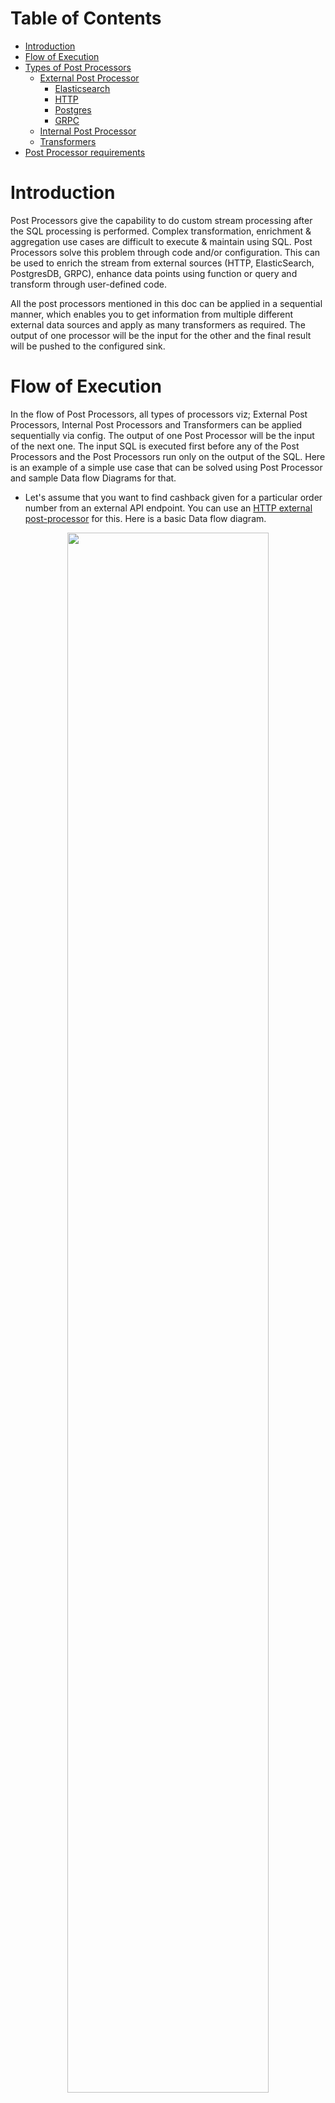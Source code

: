 # Table of Contents
* [Introduction](post_processor.md#introduction)
* [Flow of Execution](post_processor.md#flow-of-execution)
* [Types of Post Processors](post_processor.md#types-of-post-processors)
  * [External Post Processor](post_processor.md#external-post-processor)
    * [Elasticsearch](post_processor.md#elasticsearch)
    * [HTTP](post_processor.md#http)
    * [Postgres](post_processor.md#postgres)
    * [GRPC](post_processor.md#grpc)
  * [Internal Post Processor](post_processor.md#internal-post-processor)
  * [Transformers](post_processor.md#transformers)
* [Post Processor requirements](post_processor.md#post-processor-requirements)

# Introduction
Post Processors give the capability to do custom stream processing after the SQL processing is performed. Complex transformation, enrichment & aggregation use cases are difficult to execute & maintain using SQL. Post Processors solve this problem through code and/or configuration. This can be used to enrich the stream from external sources (HTTP, ElasticSearch, PostgresDB, GRPC), enhance data points using function or query and transform through user-defined code.

All the post processors mentioned in this doc can be applied in a sequential manner, which enables you to get information from multiple different external data sources and apply as many transformers as required. The output of one processor will be the input for the other and the final result will be pushed to the configured sink.

# Flow of Execution
In the flow of Post Processors, all types of processors viz; External Post Processors, Internal Post Processors and Transformers can be applied sequentially via config. The output of one Post Processor will be the input of the next one. The input SQL is executed first before any of the Post Processors and the Post Processors run only on the output of the SQL. Here is an example of a simple use case that can be solved using Post Processor and sample Data flow Diagrams for that.

* Let's assume that you want to find cashback given for a particular order number from an external API endpoint. You can use an [HTTP external post-processor](post_processor.md#http) for this. Here is a basic Data flow diagram.

<p align="center">
  <img src="../assets/external-http-post-processor.png" width="80%"/>
</p>

* In the above example, assume you also want to output the information of customer_id and amount which are fields from input proto. [Internal Post Processor](post_processor.md#internal-post-processor) can be used for selecting these fields from the input stream.

<p align="center">
  <img src="../assets/external-internal-post-processor.png" width="80%"/>
</p>

* After getting customer_id, amount and cashback amount, you may want to round off the cashback amount. For this, you can write a custom [transformer](docs/../../guides/use_transformer.md) which is a simple Java Flink Map function to calculate the round-off amount.

  **Note:** All the above processors are chained sequentially on the output of the previous processor. The order of execution is determined via the order provided in JSON config.

<p align="center">
  <img src="../assets/external-internal-transformer-post-processor.png" width="80%"/>
</p>

# Types of Post Processors
There are three types of Post Processors :
* [External Post Processor](post_processor.md#external-post-processor)
* [Internal Post Processor](post_processor.md#internal-post-processor)
* [Transformers](post_processor.md#transformers)

Post Processors are entirely configuration driven. All the Post Processor related configs should be configured as part of [PROCESSOR_POSTPROCESSOR_CONFIG](update link) JSON under Settings in Dagger creation flow. Multiple Post Processors can be combined in the same configuration and applied to a single Dagger.

## External Post Processor
External Post Processor is the one that connects to an external data source to fetch data in an async manner and perform enrichment of the stream message. These kinds of Post Processors use Flink’s API for asynchronous I/O with external data stores. For more details on Flink’s Async I/O find the doc [here](https://ci.apache.org/projects/flink/flink-docs-release-1.9/dev/stream/operators/asyncio.html).

Currently, we are supporting four external sources.
* [Elasticsearch](post_processor.md#elasticsearch)
* [HTTP](post_processor.md#http)
* [Postgres](post_processor.md#postgres)
* [GRPC](post_processor.md#grpc)

### **Elasticsearch**
This allows you to enrich your data stream with the data on any remote [Elasticsearch](https://www.elastic.co/). For example, let's say you have payment transaction logs in the input stream but user profile information in Elasticsearch, then you can use this post processor to get the profile information in each record.

#### Workflow
On applying only this post processor, dagger will perform the following operations on a single message in happy path
* Consume the message from configured Kafka stream.
* Apply the SQL query configured.
* Generate the endpoint URL using [endpoint_pattern](post_processor.md#endpoint_pattern) and [endpoint_variables](post_processor.md#endpoint_variables).
* Make the Elasticsearch call.
* Read the response from Elasticsearch and populate the message according to [output_mapping](post_processor.md#output_mapping).
* Push the enriched message to configured sink.

#### Configuration

Following variables need to be configured as part of [PROCESSOR_POSTPROCESSOR_CONFIG](update link) JSON

##### `host`

IP(s) of the nodes/haproxy.

* Example value: `localhost`
* Type: `required`

##### `port`

Port exposed for the same.

* Example value: `9200`
* Type: `required`

##### `user`

Username for Elasticsearch.

* Example value: `testuser`
* Type: `optional`

##### `password`

Password for Elasticsearch.

* Example value: `test`
* Type: `optional`

##### `endpoint_pattern`

String template for the endpoint. This will be appended to the host to create the final URL.

* Example value: `/customers/customer/%s`
* Type: `required`

##### `endpoint_variables`

Comma-separated list of variables used for populating identifiers in endpoint_pattern.

* Example value: `customer_id`
* Type: `optional`

##### `retain_response_type`

If true it will not cast the response from ES to output proto schema. The default behaviour is to cast the response to the output proto schema.

* Example value: `false`
* Type: `optional`
* Default value: `false`

##### `retry_timeout`

Timeout between request retries in ms.

* Example value: `5000`
* Type: `required`

##### `socket_timeout`

The time waiting for data after establishing the connection in ms; maximum time of inactivity between two data packets.

* Example value: `6000`
* Type: `required`

##### `connect_timeout`

The timeout value for ES client in ms.

* Example value: `5000`
* Type: `required`

##### `capacity`

This parameter(Async I/O capacity) defines how many max asynchronous requests may be in progress at the same time.

* Example value: `30`
* Type: `required`

##### `output_mapping`

Mapping of fields in output Protos goes here. Based on which part of the response data to use, you can configure the path, and output message fields will be populated accordingly. You can use [JsonPath](https://github.com/json-path/JsonPath) to select fields from json response.

* Example value: `{"customer_profile":{ "path":"$._source"}}`
* Type: `required`

##### `fail_on_errors`

A flag for deciding whether the job should fail on encountering errors or not. If set false the job won’t fail and enrich with empty fields otherwise the job will fail.

* Example value: `false`
* Type: `optional`
* Default value: `false`

##### `metric_id`

Identifier tag for metrics for every post processor applied. If not given it will use indexes of post processors in the JSON config.

* Example value: `test_id`
* Type: `optional`

#### Sample Query
You can select the fields that you want to get from the input stream or you want to use for making the request.
  ```SQL
  SELECT customer_id from `booking`
  ```

#### Sample Configuration
  ```properties
  PROCESSOR_POSTPROCESSOR_ENABLE = true
  PROCESSOR_POSTPROCESSOR_CONFIG = {
    "external_source": {
      "es": [
        {
          "host": "127.0.0.1",
          "port": "9200",
          "endpoint_pattern": "/customers/customer/%s",
          "endpoint_variables": "customer_id",
          "retry_timeout": "5000",
          "socket_timeout": "6000",
          "stream_timeout": "5000",
          "connect_timeout": "5000",
          "capacity": "30",
          "output_mapping": {
            "customer_profile": {
              "path": "$._source"
            }
          }
        }
      ]
    }
  }
  ```

**Note:** Though it is subjective to a lot of factors like data in ES, throughput in Kafka, size of ES cluster. A good thumb of rule is to make index call rather than queries to ES for fetching the data.

### **HTTP**
HTTP Post Processor connects to an external API endpoint and does enrichment based on data from the response of the API call. Currently, we support POST and GET verbs for the API call.

#### Workflow
On applying only this post processor, dagger will perform the following operations on a single message in happy path
* Consume the message from configured Kafka stream.
* Apply the SQL query configured.
* Generate the endpoint URL in case of GET call or request body in case of POST call using [request_pattern](post_processor.md#request_pattern) and [request_variables](post_processor.md#request_variables).
* Make the HTTP call.
* Read the response from HTTP API and populate the message according to [output_mapping](post_processor.md#output_mapping-1).
* Push the enriched message to configured sink.

#### Configuration

Following variables need to be configured as part of [PROCESSOR_POSTPROCESSOR_CONFIG](update link) JSON

##### `endpoint`

API endpoint. For POST call, URL will be just the endpoint. For GET, URL will be a combination of endpoint and request pattern.

* Example value: `http://127.0.0.1/api/customer`
* Type: `required`

##### `verb`

HTTP verb (currently support POST and GET).

* Example value: `GET`
* Type: `required`

##### `request_pattern`

Template for the body in case of POST and endpoint path in case of GET.

* Example value: `/customers/customer/%s`
* Type: `required`

##### `request_variables`

List of comma-separated parameters to be replaced in request_pattern, these variables must be present in the input proto and selected via the SQL query.

* Example value: `customer_id`
* Type: `optional`

##### `stream_timeout`

The timeout value for the stream in ms.

* Example value: `5000`
* Type: `required`

##### `connect_timeout`

The timeout value for HTTP client in ms.

* Example value: `5000`
* Type: `required`

##### `fail_on_errors`

A flag for deciding whether the job should fail on encountering errors(timeout and status codes apart from 2XX) or not. If set false the job won’t fail and enrich with empty fields otherwise the job will fail.

* Example value: `false`
* Type: `optional`
* Default value: `false`

##### `capacity`

This parameter(Async I/O capacity) defines how many max asynchronous requests may be in progress at the same time.

* Example value: `30`
* Type: `required`

##### `headers`

Key-value pairs for adding headers to the request.

* Example value: `{"content-type": "application/json"}`
* Type: `optional`

##### `retain_response_type`

If true it will not cast the response from HTTP to output proto schema. The default behaviour is to cast the response to the output proto schema.

* Example value: `false`
* Type: `optional`
* Default value: `false`

##### `output_mapping`

Mapping for all the fields we need to populate from the API response providing a path to fetch the required field from the response body. You can use [JsonPath](https://github.com/json-path/JsonPath) to select fields from json response.

* Example value: `{"customer_profile":{ "path":"$._source"}}`
* Type: `required`

##### `metric_id`

Identifier tag for metrics for every post processor applied. If not given it will use indexes of post processors in the JSON config.

* Example value: `test_id`
* Type: `optional`

#### Sample Query
You can select the fields that you want to get from the input stream or you want to use for making the request.
  ```SQL
  SELECT customer_id from `booking`
  ```

#### Sample Configuration for GET
  ```properties
  PROCESSOR_POSTPROCESSOR_ENABLE = true
  PROCESSOR_POSTPROCESSOR_CONFIG = {
    "external_source": {
      "http": [
        {
          "endpoint": "http://127.0.0.1",
          "verb": "get",
          "request_pattern": "/customers/customer/%s",
          "request_variables": "customer_id",
          "stream_timeout": "5000",
          "connect_timeout": "5000",
          "fail_on_errors": "false",
          "capacity": "30",
          "headers": {
            "content-type": "application/json"
          },
          "output_mapping": {
            "customer_profile": {
              "path": "$._source"
            }
          }
        }
      ]
    }
  }
  ```

**Note:** In case you want to use all the fields along with a modified/nested field you can use “select *, modified_field as custom_column_name from data_stream”.

#### Sample Configuration for POST
  ```properties
  PROCESSOR_POSTPROCESSOR_ENABLE = true
  PROCESSOR_POSTPROCESSOR_CONFIG = {
    "external_source": {
      "http": [
        {
          "endpoint": "http://127.0.0.1/customer",
          "verb": "post",
          "request_pattern": "{'key': \"%s\"}",
          "request_variables": "customer_id",
          "stream_timeout": "5000",
          "connect_timeout": "5000",
          "fail_on_errors": "false",
          "capacity": "30",
          "headers": {
            "content-type": "application/json"
          },
          "output_mapping": {
            "test_field": {
              "path": "$._source"
            }
          }
        }
      ]
    }
  }
  ```

**Note:** Post request patterns support both primitive and complex data types. But for complex objects, you need to remove the quotes from the selector ( `%s`). So in the case of a primitive datapoint of string the selector will be (`”%s”`) whereas for complex fields it will be (`%s`).

### **Postgres**
This allows you to enrich your data stream with the data on any remote [Postgres](https://www.postgresql.org). For example, let's say you have payment transaction logs in the input stream but user profile information in Postgres, then you can use this post processor to get the profile information in each record. Currently, we support enrichment from PostgresDB queries that result in a single row from DB.

#### Workflow
On applying only this post processor, dagger will perform the following operations on a single message in happy path
* Consume the message from configured Kafka stream.
* Apply the SQL query configured.
* Generate the Postgres query using [query_pattern](post_processor.md#query_pattern) and [query_variables](post_processor.md#query_variables).
* Make the Postgres call.
* Read the response from Postgres and populate the message according to [output_mapping](post_processor.md#output_mapping-2).
* Push the enriched message to configured sink.

#### Configuration

Following variables need to be configured as part of [PROCESSOR_POSTPROCESSOR_CONFIG](update link) JSON

##### `host`

IP(s) of the nodes/haproxy.

* Example value: `http://127.0.0.1`
* Type: `required`

##### `port`

Port exposed for the same.

* Example value: `5432`
* Type: `required`

##### `user`

Username for Postgres.

* Example value: `testuser`
* Type: `required`

##### `password`

Password for the particular user.

* Example value: `test`
* Type: `required`

##### `database`

Postgres database name.

* Example value: `testdb`
* Type: `required`

##### `query_pattern`

SQL query pattern to populate the data from PostgresDB.

* Example value: `select email, phone from public.customers where customer_id = '%s'`
* Type: `required`

##### `query_variables`

This is a comma-separated list (without any whitespaces in between) of parameters to be replaced in the query_pattern, and these variables must be present in the input proto.

* Example value: `customer_id`
* Type: `optional`

##### `stream_timeout`

The timeout value for the stream in ms.

* Example value: `25000`
* Type: `required`

##### `idle_timeout`

The timeout value for Postgres connection in ms.

* Example value: `25000`
* Type: `required`

##### `connect_timeout`

The timeout value for client in ms.

* Example value: `25000`
* Type: `required`

##### `fail_on_errors`

A flag for deciding whether the job should fail on encountering errors or not. If set false the job won’t fail and enrich with empty fields otherwise the job will fail.

* Example value: `false`
* Type: `optional`
* Default value: `false`

##### `capacity`

This parameter(Async I/O capacity) defines how many max asynchronous requests may be in progress at the same time.

* Example value: `30`
* Type: `required`

##### `retain_response_type`

If true it will not cast the response from Postgres Query to output proto schema. The default behaviour is to cast the response to the output proto schema.

* Example value: `false`
* Type: `optional`
* Default value: `false`

##### `output_mapping`

Mapping of fields in output proto goes here. Based on which part of the response data to use, you can configure the path, and output message fields will be populated accordingly.

* Example value: `{"customer_email": "email","customer_phone": "phone”}`
* Type: `required`

##### `metric_id`

Identifier tag for metrics for every post processor applied. If not given it will use indexes of post processors in the JSON config.

* Example value: `test_id`
* Type: `optional`

#### Sample Query
You can select the fields that you want to get from the input stream or you want to use for making the request.
  ```SQL
  SELECT customer_id from `booking`
  ```

#### Sample Configuration
  ```properties
  PROCESSOR_POSTPROCESSOR_ENABLE = true
  PROCESSOR_POSTPROCESSOR_CONFIG = {
    "external_source": {
      "pg": [
        { 
          "host": "http://127.0.0.1",
          "port": "5432",
          "user": "test",
          "password": "test",
          "database": "my_db",
          "capacity": "30",
          "stream_timeout": "25000",
          "connect_timeout": "25000",
          "idle_timeout": "25000",
          "query_pattern": "select email, phone from public.customers where customer_id = '%s'",
          "query_variables": "customer_id",
          "output_mapping": {
              "customer_email": "email",
              "customer_phone": "phone”
          },
          "fail_on_errors": "true"
        }
      ]
    }
  }
  ```

**Note:** If you want to use % as a special character in your Postgres query, you’ll need to provide an additional % with it as an escape character so that Java doesn’t take it as a string formatter and try to format it, which in turn might end up in invalid format exception.
E.g. "select email, phone from public.customers where name like '%%smith'"

**Note:** Please add relevant indexing in the database to ensure adequate performance.

### **GRPC**
This enables you to enrich the input streams with any information available via remote [gRPC](https://grpc.io/) server. For example let's say you have payment transaction logs in the input stream but user profile information available via a gRPC service, then you can use this post processor to get the profile information in each record. Currently, we support only Unary calls.

#### Workflow
On applying only this post processor, dagger will perform the following operations on a single message in happy path
* Consume the message from configured Kafka stream.
* Apply the SQL query configured.
* Generate the gRPC request using [request_pattern](post_processor.md#request_pattern-1) and [request_variables](post_processor.md#request_variables-1).
* Make the gRPC call.
* Read the response from gRPC API and populate the message according to [output_mapping](post_processor.md#output_mapping-3).
* Push the enriched message to configured sink.

#### Configuration

Following variables need to be configured as part of [PROCESSOR_POSTPROCESSOR_CONFIG](update link) JSON

##### `endpoint`

Hostname of the gRPC endpoint.

* Example value: `localhost`
* Type: `required`

##### `service_port`

Port exposed for the service.

* Example value: `5000`
* Type: `required`

##### `grpc_stencil_url`

Endpoint where request and response proto descriptors are present. If not there, it will try to find from the given stencil_url of the input and output proto of Dagger.

* Example value: `http://localhost:9000/proto-descriptors/latest`
* Type: `optional`

##### `grpc_request_proto_schema`

Proto schema for the request for the gRPC endpoint.

* Example value: `io.grpc.test.Request`
* Type: `required`

##### `grpc_response_proto_schema`

Proto schema for the response from the gRPC endpoint.

* Example value: `io.grpc.test.Response`
* Type: `required`

##### `grpc_method_url`

Url of the gRPC method exposed.

* Example value: `testserver.test/ReturnResponse`
* Type: `required`

##### `request_pattern`

JSON Pattern for the request.

* Example value: `{'key': %s}`
* Type: `required`

##### `request_variables`

This is a comma-separated list of parameters to be replaced in the request_pattern, and these variables must be present in the input proto.

* Example value: `customer_id`
* Type: `optional`

##### `stream_timeout`

The timeout value for the stream in ms.

* Example value: `5000`
* Type: `required`

##### `connect_timeout`

The timeout value for gRPC client in ms.

* Example value: `5000`
* Type: `required`

##### `fail_on_errors`

A flag for deciding whether the job should fail on encountering errors or not. If set false the job won’t fail and enrich with empty fields otherwise the job will fail.

* Example value: `false`
* Type: `optional`
* Default value: `false`

##### `capacity`

This parameter(Async I/O capacity) defines how many asynchronous requests may be in progress at the same time.

* Example value: `30`
* Type: `required`

##### `headers`

Key-value pairs for adding headers to the request.

* Example value: `{'key': 'value'}`
* Type: `optional`

##### `retain_response_type`

If true it will not cast the response from gRPC endpoint to output proto schema. The default behaviour is to cast the response to the output proto schema.

* Example value: `false`
* Type: `optional`
* Default value: `false`

##### `output_mapping`

Mapping of fields in output proto goes here. Based on which part of the response data to use, you can configure the path, and output message fields will be populated accordingly. You can use [JsonPath](https://github.com/json-path/JsonPath) to select fields from json response.

* Example value: `{"customer_profile":{ "path":"$._source"}}`
* Type: `required`

##### `metric_id`

Identifier tag for metrics for every post processor applied. If not given it will use indexes of post processors in the JSON config.

* Example value: `test_id`
* Type: `optional`

#### Sample Query
You can select the fields that you want to get from the input stream or you want to use for making the request.
  ```SQL
  SELECT customer_id from `booking`
  ```

#### Sample Configuration
  ```properties
  PROCESSOR_POSTPROCESSOR_ENABLE = true
  PROCESSOR_POSTPROCESSOR_CONFIG = {
    "external_source": {
      "grpc": [
        {
          "endpoint": "localhost",
          "service_port": "5000",
          "request_pattern": "{'key': %s}",
          "request_variables": "customer_id",
          "grpc_stencil_url": "http://localhost:9000/proto-descriptors/latest",
          "grpc_request_proto_schema": "io.grpc.test.Request",
          "grpc_response_proto_schema": "io.grpc.test.Response",
          "grpc_method_url": "testserver.test/ReturnResponse",
          "stream_timeout": "5000",
          "connect_timeout": "5000",
          "fail_on_errors": "false",
          "capacity": "30",
          "headers": {
            "key": "value"
          },
          "output_mapping": {
            "customer_profile": {
              "path": "$._source"
            }
          }
        }
      ]
    }
  }
  ```

## Internal Post Processor
In order to enhance output with data that doesn’t need an external data store, you can use this configuration. At present, we support 3 types.
* **SQL**: Data fields from the SQL query output. You could either use a specific field or ` * ` for all the fields. In case of selecting ` * ` you have the option to either map all fields to single output field or multiple output fields with the same name. Check the example in [sample configuration](post_processor.md#sample-configurations).
* **Constant**: Constant value without any transformation.
* **Function**: Predefined functions (in Dagger) which will be evaluated at the time of event processing. At present, we support only `CURRENT_TIMESTAMP`, which can be used to populate the latest timestamp.

### Workflow
On applying only this post processor, dagger will perform the following operations on a single message in happy path
* Consume the message from configured Kafka stream.
* Apply the SQL query configured.
* Populate the provided [output_field](post_processor.md#output_field) with the [value](post_processor.md#value) depending upon the [type](post_processor.md#type).
* Push the populated message to configured sink.

### Configuration

Following variables need to be configured as part of [PROCESSOR_POSTPROCESSOR_CONFIG](update link) JSON

#### `output_field`

The field in output proto where this field should be populated.

* Example value: `event_timestamp`
* Type: `required`

#### `value`

The input data.

* Example value: `CURRENT_TIMESTAMP`
* Type: `required`

#### `type`

The type of internal post processor. This could be ‘SQL’, ‘constant’ or ‘function’ as explained above.

* Example value: `function`
* Type: `required`

### Sample Query
You can select the fields that you want to get from the input stream or you want to use for making the request.
  ```SQL
  SELECT * from `booking`
  ```

### Sample Configurations

**SQL**

This configuration will populate field `booking_log` with all the input fields selected in the SQL
  ```properties
  PROCESSOR_POSTPROCESSOR_ENABLE = true
  PROCESSOR_POSTPROCESSOR_CONFIG = {
    "internal_source": [
      {
        "output_field": "booking_log",
        "type": "sql",
        "value": "*"
      }
    ]
  }
  ```

In order to select all fields and map them to multiple fields with same name in the output proto
  ```properties
  PROCESSOR_POSTPROCESSOR_ENABLE = true
  PROCESSOR_POSTPROCESSOR_CONFIG = {
    "internal_source": [
      {
        "output_field": "*",
        "type": "sql",
        "value": "*"
      }
    ]
  }
  ```

**Constant**

This configuration will populate field `s2id_level` with value 13 for all the events
  ```properties
  PROCESSOR_POSTPROCESSOR_ENABLE = true
  PROCESSOR_POSTPROCESSOR_CONFIG = {
    "internal_source": [
      {
        "output_field": "s2id_level",
        "type": "constant",
        "value": "13"
      }
    ]
  }
  ```

**Function**

This configuration will populate field `event_timestamp` with a timestamp of when the event is processed
  ```properties
  PROCESSOR_POSTPROCESSOR_ENABLE = true
  PROCESSOR_POSTPROCESSOR_CONFIG = {
    "internal_source": [
      {
        "output_field": "event_timestamp",
        "type": "function",
        "value": "CURRENT_TIMESTAMP"
      }
    ]
  }
  ```

## Transformers
Transformers are the type of processors that let users define more complex processing capabilities by writing custom Java code. As this is a vast topic, we have covered it in detail [here](docs/../../guides/use_transformer.md).

# Post Processor requirements

Some basic information you need to know before the creation of a Post Processor Dagger is as follow

## Number of Post Processors
Any number of post processors can be chained in a single dagger for a given use-case. The post-processors could be of the same or different type. The initial SQL do not depend on the number of Post Processors and you can simply start with selecting as many fields that are required for the final result as well as the Post Processors in the SQL.

## Throughput
The throughput depends on the input topic of Dagger and after SQL filtering, the enrichment store should be able to handle that load.

## Output Proto
The output proto should have all the fields that you want to output from the input stream as well as fields getting enriched from the Post Processor with the correct data type.

## Connectivity
The enrichment store should have connectivity to the Dagger deployment.

